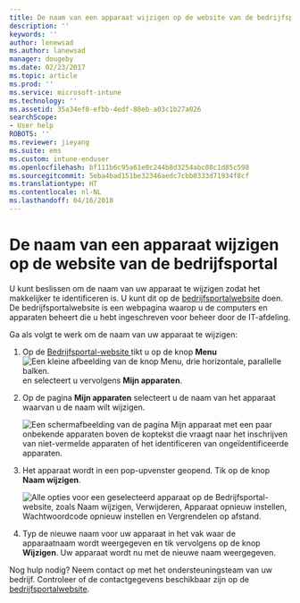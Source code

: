```yaml
---
title: De naam van een apparaat wijzigen op de website van de bedrijfsportal | Microsoft Docs
description: ''
keywords: ''
author: lenewsad
ms.author: lanewsad
manager: dougeby
ms.date: 02/23/2017
ms.topic: article
ms.prod: ''
ms.service: microsoft-intune
ms.technology: ''
ms.assetid: 35a34ef8-efbb-4edf-88eb-a03c1b27a026
searchScope:
- User help
ROBOTS: ''
ms.reviewer: jieyang
ms.suite: ems
ms.custom: intune-enduser
ms.openlocfilehash: bf111b6c95a61e0c244b8d3254abc08c1d85c598
ms.sourcegitcommit: 5eba4bad151be32346aedc7cbb0333d71934f8cf
ms.translationtype: HT
ms.contentlocale: nl-NL
ms.lasthandoff: 04/16/2018
---
```

# <a name="rename-your-device-from-the-company-portal-website"></a>De naam van een apparaat wijzigen op de website van de bedrijfsportal

U kunt beslissen om de naam van uw apparaat te wijzigen zodat het makkelijker te identificeren is. U kunt dit op de [bedrijfsportalwebsite](https://portal.manage.microsoft.com#HelpDeskDialog) doen. De bedrijfsportalwebsite is een webpagina waarop u de computers en apparaten beheert die u hebt ingeschreven voor beheer door de IT-afdeling.

Ga als volgt te werk om de naam van uw apparaat te wijzigen:

1. Op de [Bedrijfsportal-website ](https://portal.manage.microsoft.com#HelpDeskDialog) tikt u op de knop __Menu__ ![Een kleine afbeelding van de knop Menu, drie horizontale, parallelle balken.](/Intune/whats-new/media/CP_hamburger_menu.png) en selecteert u vervolgens __Mijn apparaten__.

2. Op de pagina __Mijn apparaten__ selecteert u de naam van het apparaat waarvan u de naam wilt wijzigen.

   ![Een schermafbeelding van de pagina Mijn apparaat met een paar onbekende apparaten boven de koptekst die vraagt naar het inschrijven van niet-vermelde apparaten of het identificeren van ongeïdentificeerde apparaten.](./media/macOS_enroll_002_tap_here_banner.png)

3. Het apparaat wordt in een pop-upvenster geopend. Tik op de knop **Naam wijzigen**.

   ![Alle opties voor een geselecteerd apparaat op de Bedrijfsportal-website, zoals Naam wijzigen, Verwijderen, Apparaat opnieuw instellen, Wachtwoordcode opnieuw instellen en Vergrendelen op afstand. ](./media/iwp-screen-with-all-options.png)

4. Typ de nieuwe naam voor uw apparaat in het vak waar de apparaatnaam wordt weergegeven en tik vervolgens op de knop **Wijzigen**. Uw apparaat wordt nu met de nieuwe naam weergegeven.

Nog hulp nodig? Neem contact op met het ondersteuningsteam van uw bedrijf. Controleer of de contactgegevens beschikbaar zijn op de [bedrijfsportalwebsite](https://portal.manage.microsoft.com#HelpDeskDialog).
